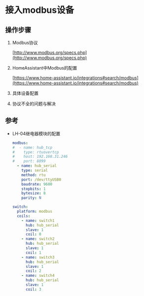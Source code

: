 # 接入modbus设备

## 操作步骤

1. Modbus协议

    [http://www.modbus.org/specs.php](http://www.modbus.org/specs.php)

2. HomeAssistant中Modbus的配置

    [https://www.home-assistant.io/integrations#search/modbus](https://www.home-assistant.io/integrations#search/modbus)

3. 具体设备配置
4. 协议不全的问题与解决

## 参考
- LH-04继电器模块的配置

  ```yaml
  modbus:
  #  - name: hub_tcp
  #    type: rtuovertcp
  #    host: 192.168.31.246
  #    port: 8899
    - name: hub_serial
      type: serial
      method: rtu
      port: /dev/ttyUSB0
      baudrate: 9600
      stopbits: 1
      bytesize: 8
      parity: N

  switch:
    platform: modbus
    coils:
      - name: switch1
        hub: hub_serial
        slave: 1
        coil: 0
      - name: switch2
        hub: hub_serial
        slave: 1
        coil: 1
      - name: switch3
        hub: hub_serial
        slave: 1
        coil: 2
      - name: switch4
        hub: hub_serial
        slave: 1
        coil: 3
  ```